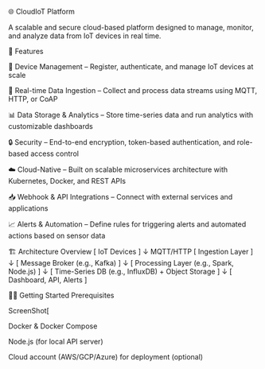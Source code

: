 🌐 CloudIoT Platform

A scalable and secure cloud-based platform designed to manage, monitor, and analyze data from IoT devices in real time.

🚀 Features

🔗 Device Management – Register, authenticate, and manage IoT devices at scale

📡 Real-time Data Ingestion – Collect and process data streams using MQTT, HTTP, or CoAP

📊 Data Storage & Analytics – Store time-series data and run analytics with customizable dashboards

🔒 Security – End-to-end encryption, token-based authentication, and role-based access control

☁️ Cloud-Native – Built on scalable microservices architecture with Kubernetes, Docker, and REST APIs

📥 Webhook & API Integrations – Connect with external services and applications

📈 Alerts & Automation – Define rules for triggering alerts and automated actions based on sensor data

🏗️ Architecture Overview
[ IoT Devices ] 
     ↓ MQTT/HTTP
[ Ingestion Layer ] 
     ↓
[ Message Broker (e.g., Kafka) ] 
     ↓
[ Processing Layer (e.g., Spark, Node.js) ]
     ↓
[ Time-Series DB (e.g., InfluxDB) + Object Storage ]
     ↓
[ Dashboard, API, Alerts ]

🧑‍💻 Getting Started
Prerequisites

ScreenShot[

Docker & Docker Compose

Node.js (for local API server)

Cloud account (AWS/GCP/Azure) for deployment (optional)
